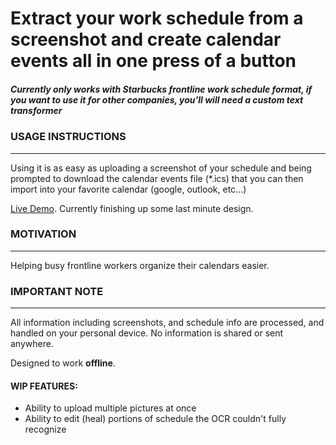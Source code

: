 # Extract your work schedule from a screenshot and create calendar events all in one press of a button

##### **Currently only works with Starbucks frontline work schedule format, if you want to use it for other companies, you'll will need a custom text transformer**

### USAGE INSTRUCTIONS

-------

Using it is as easy as uploading a screenshot of your schedule and being prompted to download the calendar events file (*.ics) that you can then import into your favorite calendar (google, outlook, etc...)

[Live Demo](https://calendarizer.adelbeit.com/). Currently finishing up some last minute design.

### MOTIVATION

-------

Helping busy frontline workers organize their calendars easier.

### IMPORTANT NOTE

-------

All information including screenshots, and schedule info are processed, and handled on your personal device.  No information is shared or sent anywhere. 

Designed to work **offline**.

#### WIP FEATURES:

- Ability to upload multiple pictures at once
- Ability to edit (heal) portions of schedule the OCR couldn't fully recognize
